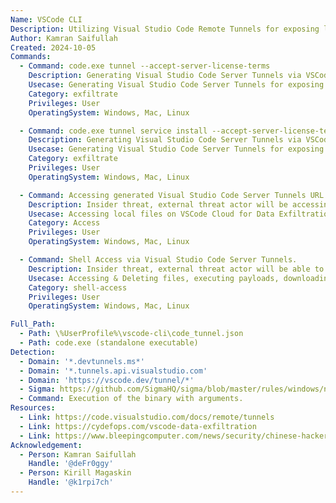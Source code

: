 ```yaml
---
Name: VSCode CLI
Description: Utilizing Visual Studio Code Remote Tunnels for exposing local development environment over the internet.
Author: Kamran Saifullah
Created: 2024-10-05
Commands:
  - Command: code.exe tunnel --accept-server-license-terms
    Description: Generating Visual Studio Code Server Tunnels via VSCode built in Tunneling functionality.
    Usecase: Generating Visual Studio Code Server Tunnels for exposing local dev environemnt over the internet.
    Category: exfiltrate
    Privileges: User
    OperatingSystem: Windows, Mac, Linux

  - Command: code.exe tunnel service install --accept-server-license-terms
    Description: Generating Visual Studio Code Server Tunnels via VSCode built in Tunneling functionality and installing it as a service.
    Usecase: Generating Visual Studio Code Server Tunnels for exposing local dev environemnt over the internet.
    Category: exfiltrate
    Privileges: User
    OperatingSystem: Windows, Mac, Linux

  - Command: Accessing generated Visual Studio Code Server Tunnels URL. 
    Description: Insider threat, external threat actor will be accessing the link in the web browser providing access to the `vscode.dev\tunnels\*` proxying the local development environment.
    Usecase: Accessing local files on VSCode Cloud for Data Exfiltration.
    Category: Access
    Privileges: User
    OperatingSystem: Windows, Mac, Linux

  - Command: Shell Access via Visual Studio Code Server Tunnels.
    Description: Insider threat, external threat actor will be able to run commands on local system proxying via Microsoft domains using the built-in VSCode Server Terminal. 
    Usecase: Accessing & Deleting files, executing payloads, downloading payloads, running malware/ransomware etc.
    Category: shell-access
    Privileges: User
    OperatingSystem: Windows, Mac, Linux

Full_Path:
  - Path: \%UserProfile%\vscode-cli\code_tunnel.json
  - Path: code.exe (standalone executable)
Detection:
  - Domain: '*.devtunnels.ms*'
  - Domain: '*.tunnels.api.visualstudio.com'
  - Domain: 'https://vscode.dev/tunnel/*'
  - Sigma: https://github.com/SigmaHQ/sigma/blob/master/rules/windows/network_connection/net_connection_win_domain_devtunnels.yml
  - Command: Execution of the binary with arguments.
Resources:
  - Link: https://code.visualstudio.com/docs/remote/tunnels
  - Link: https://cydefops.com/vscode-data-exfiltration
  - Link: https://www.bleepingcomputer.com/news/security/chinese-hackers-use-visual-studio-code-tunnels-for-remote-access/
Acknowledgement:
  - Person: Kamran Saifullah
    Handle: '@deFr0ggy'
  - Person: Kirill Magaskin
    Handle: '@k1rpi7ch'
---
```

